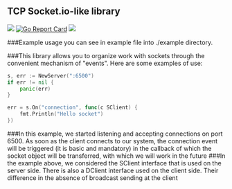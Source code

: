 ## TCP Socket.io-like library

[![](https://img.shields.io/badge/godoc-reference-5272B4.svg)](https://godoc.org/github.com/kanopeld/socket)
[![Go Report Card](https://goreportcard.com/badge/github.com/kanopeld/socket)](https://goreportcard.com/report/github.com/kanopeld/socket)
![](https://github.com/kanopeld/socket/workflows/ci/badge.svg)

###Example usage you can see in example file into ./example directory.

###This library allows you to organize work with sockets through the convenient mechanism of "events". Here are some examples of use:

```go
s, err := NewServer(":6500")
if err != nil {
    panic(err)
}

err = s.On("connection", func(c SClient) {
    fmt.Println("Hello socket")
})
```

###In this example, we started listening and accepting connections on port 6500. As soon as the client connects to our system, the connection event will be triggered (it is basic and mandatory) in the callback of which the socket object will be transferred, with which we will work in the future
###In the example above, we considered the SClient interface that is used on the server side. There is also a DClient interface used on the client side. Their difference in the absence of broadcast sending at the client
